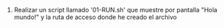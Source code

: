 1. Realizar un script llamado '01-RUN.sh' que muestre por pantalla "Hola mundo!"  y la ruta de acceso donde he creado el archivo 
